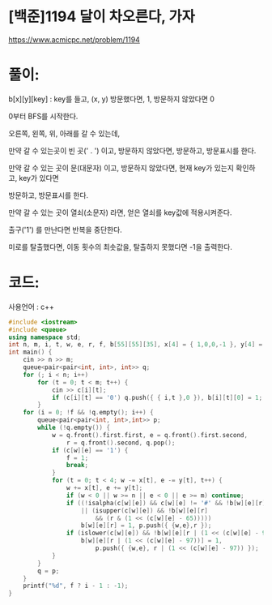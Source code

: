 # [백준]1194 달이 차오른다, 가자

https://www.acmicpc.net/problem/1194

# 풀이:

b\[x]\[y][key] : key를 들고, (x, y) 방문했다면, 1, 방문하지 않았다면 0



0부터 BFS를 시작한다.

오른쪽, 왼쪽, 위, 아래를 갈 수 있는데,

만약 갈 수 있는곳이 빈 곳(' . ') 이고, 방문하지 않았다면, 방문하고, 방문표시를 한다.

만약 갈 수 있는 곳이 문(대문자) 이고, 방문하지 않았다면, 현재 key가 있는지 확인하고, key가 있다면

방문하고, 방문표시를 한다.

만약 갈 수 있는 곳이 열쇠(소문자) 라면, 얻은 열쇠를 key값에 적용시켜준다.



출구('1') 를 만난다면 반복을 중단한다.



미로를 탈출했다면, 이동 횟수의 최솟값을, 탈출하지 못했다면 -1을 출력한다.



# **코드:** 

사용언어 : c++
```c++
#include <iostream>
#include <queue>
using namespace std;
int n, m, i, t, w, e, r, f, b[55][55][35], x[4] = { 1,0,0,-1 }, y[4] = { 0,1,-1,0 }; char c[55][55];
int main() {
	cin >> n >> m;
	queue<pair<pair<int, int>, int>> q;
	for (; i < n; i++) 
		for (t = 0; t < m; t++) {
			cin >> c[i][t];
			if (c[i][t] == '0')	q.push({ { i,t },0 }), b[i][t][0] = 1;
		}
	for (i = 0; !f && !q.empty(); i++) {
		queue<pair<pair<int, int>,int>> p;
		while (!q.empty()) {
			w = q.front().first.first, e = q.front().first.second,
            	r = q.front().second, q.pop();
			if (c[w][e] == '1') {
				f = 1;
				break;
			}
			for (t = 0; t < 4; w -= x[t], e -= y[t], t++) {
				w += x[t], e += y[t];
				if (w < 0 || w >= n || e < 0 || e >= m)	continue;
				if ((!isalpha(c[w][e]) && c[w][e] != '#' && !b[w][e][r])
					|| (isupper(c[w][e]) && !b[w][e][r] 
                        && (r & (1 << (c[w][e] - 65)))))
					b[w][e][r] = 1, p.push({ {w,e},r });
				if (islower(c[w][e]) && !b[w][e][r | (1 << (c[w][e] - 97))])
					b[w][e][r | (1 << (c[w][e] - 97))] = 1, 
                		p.push({ {w,e}, r | (1 << (c[w][e] - 97)) });
			}
		}
		q = p;
	}
	printf("%d", f ? i - 1 : -1);
}
```

